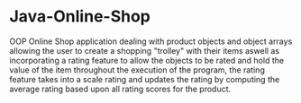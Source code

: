 # Java-Online-Shop

OOP Online Shop application dealing with product objects and object arrays allowing the user to create a shopping "trolley" with their items aswell as 
incorporating a rating feature to allow the objects to be rated and hold the value of the item throughout the execution of the program, the rating feature 
takes into a scale rating and updates the rating by computing the average rating based upon all rating scores for the product.
